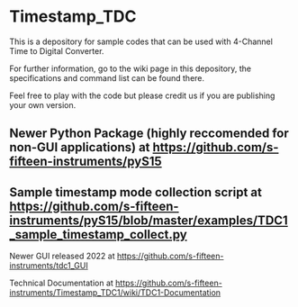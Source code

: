 # Timestamp_TDC
This is a depository for sample codes that can be used with 4-Channel Time to Digital Converter.

For further information, go to the wiki page in this depository, the specifications and command list can be found there.

Feel free to play with the code but please credit us if you are publishing your own version.
## Newer Python Package (highly reccomended for non-GUI applications) at https://github.com/s-fifteen-instruments/pyS15

## Sample timestamp mode collection script at https://github.com/s-fifteen-instruments/pyS15/blob/master/examples/TDC1_sample_timestamp_collect.py
Newer GUI released 2022 at https://github.com/s-fifteen-instruments/tdc1_GUI

Technical Documentation at https://github.com/s-fifteen-instruments/Timestamp_TDC1/wiki/TDC1-Documentation


